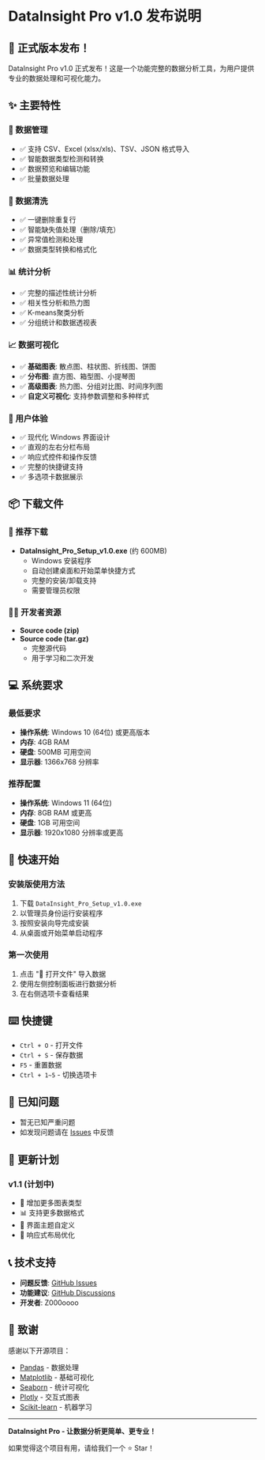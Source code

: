 # DataInsight Pro v1.0 发布说明

## 🎉 正式版本发布！

DataInsight Pro v1.0 正式发布！这是一个功能完整的数据分析工具，为用户提供专业的数据处理和可视化能力。

## ✨ 主要特性

### 📁 数据管理
- ✅ 支持 CSV、Excel (xlsx/xls)、TSV、JSON 格式导入
- ✅ 智能数据类型检测和转换
- ✅ 数据预览和编辑功能
- ✅ 批量数据处理

### 🧹 数据清洗
- ✅ 一键删除重复行
- ✅ 智能缺失值处理（删除/填充）
- ✅ 异常值检测和处理
- ✅ 数据类型转换和格式化

### 📊 统计分析
- ✅ 完整的描述性统计分析
- ✅ 相关性分析和热力图
- ✅ K-means聚类分析
- ✅ 分组统计和数据透视表

### 📈 数据可视化
- ✅ **基础图表**: 散点图、柱状图、折线图、饼图
- ✅ **分布图**: 直方图、箱型图、小提琴图
- ✅ **高级图表**: 热力图、分组对比图、时间序列图
- ✅ **自定义可视化**: 支持参数调整和多种样式

### 🎯 用户体验
- ✅ 现代化 Windows 界面设计
- ✅ 直观的左右分栏布局
- ✅ 响应式控件和操作反馈
- ✅ 完整的快捷键支持
- ✅ 多选项卡数据展示

## 📦 下载文件

### 🚀 推荐下载
- **DataInsight_Pro_Setup_v1.0.exe** (约 600MB)
  - Windows 安装程序
  - 自动创建桌面和开始菜单快捷方式
  - 完整的安装/卸载支持
  - 需要管理员权限

### 👨‍💻 开发者资源
- **Source code (zip)**
- **Source code (tar.gz)**
  - 完整源代码
  - 用于学习和二次开发

## 💻 系统要求

### 最低要求
- **操作系统**: Windows 10 (64位) 或更高版本
- **内存**: 4GB RAM
- **硬盘**: 500MB 可用空间
- **显示器**: 1366x768 分辨率

### 推荐配置
- **操作系统**: Windows 11 (64位)
- **内存**: 8GB RAM 或更高
- **硬盘**: 1GB 可用空间
- **显示器**: 1920x1080 分辨率或更高

## 🚀 快速开始

### 安装版使用方法
1. 下载 `DataInsight_Pro_Setup_v1.0.exe`
2. 以管理员身份运行安装程序
3. 按照安装向导完成安装
4. 从桌面或开始菜单启动程序


### 第一次使用
1. 点击 "📁 打开文件" 导入数据
2. 使用左侧控制面板进行数据分析
3. 在右侧选项卡查看结果

## ⌨️ 快捷键

- `Ctrl + O` - 打开文件
- `Ctrl + S` - 保存数据
- `F5` - 重置数据
- `Ctrl + 1~5` - 切换选项卡

## 🐛 已知问题

- 暂无已知严重问题
- 如发现问题请在 [Issues](https://github.com/Z000oooo/DataInsight-Pro/issues) 中反馈

## 🔄 更新计划

### v1.1 (计划中)
- 🔮 增加更多图表类型
- 📊 支持更多数据格式
- 🎨 界面主题自定义
- 📱 响应式布局优化

## 📞 技术支持

- **问题反馈**: [GitHub Issues](https://github.com/Z000oooo/DataInsight-Pro/issues)
- **功能建议**: [GitHub Discussions](https://github.com/Z000oooo/DataInsight-Pro/discussions)
- **开发者**: Z000oooo

## 🙏 致谢

感谢以下开源项目：
- [Pandas](https://pandas.pydata.org/) - 数据处理
- [Matplotlib](https://matplotlib.org/) - 基础可视化
- [Seaborn](https://seaborn.pydata.org/) - 统计可视化
- [Plotly](https://plotly.com/) - 交互式图表
- [Scikit-learn](https://scikit-learn.org/) - 机器学习

---

**DataInsight Pro - 让数据分析更简单、更专业！**

如果觉得这个项目有用，请给我们一个 ⭐ Star！ 
